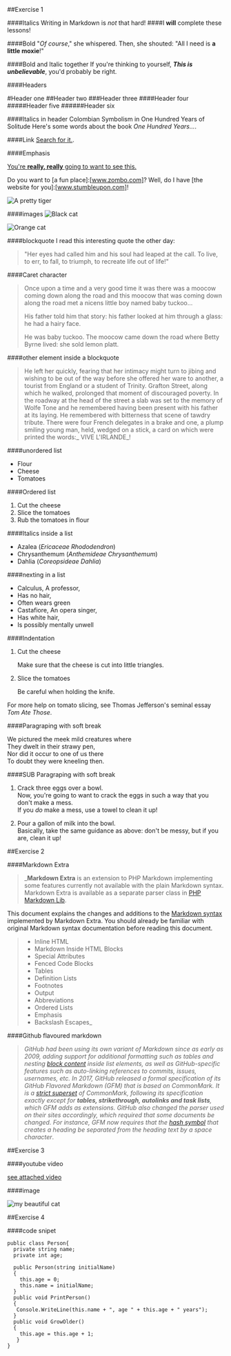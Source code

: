 <html>
<body>
##Exercise 1

####Italics
Writing in Markdown is _not_ that hard!
####I **will** complete these lessons!

####Bold
"_Of course_," she whispered. Then, she shouted: "All I need is **a little moxie**!"

####Bold and Italic together
If you're thinking to yourself, **_This is unbelievable_**, you'd probably be right.

####Headers

#Header one
##Header two
###Header three
####Header four
#####Header five
######Header six

####Italics in header
Colombian Symbolism in One Hundred Years of Solitude
Here's some words about the book _One Hundred Years..._.

####Link
[Search for it.](www.google.com).

####Emphasis

[You're **really, really** going to want to see this.](www.dailykitten.com)

Do you want to [a fun place]:[www.zombo.com]?
Well, do I have [the website for you]:[www.stumbleupon.com]!

![A pretty tiger](https://upload.wikimedia.org/wikipedia/commons/5/56/Tiger.50.jpg)

####images
![Black cat][Black]

![Orange cat][Orange]

[Black]: https://upload.wikimedia.org/wikipedia/commons/a/a3/81_INF_DIV_SSI.jpg

[orange]:http://icons.iconarchive.com/icons/google/noto-emoji-animals-nature/256/22221-cat-icon.png

####blockquote
I read this interesting quote the other day:

>"Her eyes had called him and his soul had leaped at the call. To live, to err, to fall, to triumph, to recreate life out of life!"

####Caret character
>Once upon a time and a very good time it was there was a moocow coming down along the road and this moocow that was coming down along the road met a nicens little boy named baby tuckoo...
>
>His father told him that story: his father looked at him through a glass: he had a hairy face.
>
>He was baby tuckoo. The moocow came down the road where Betty Byrne lived: she sold lemon platt.

####other element inside a blockquote
>He left her quickly, fearing that her intimacy might turn to jibing and wishing to be out of the way before she offered her ware to another, a tourist from England or a student of Trinity. Grafton Street, along which he walked, prolonged that moment of discouraged poverty. In the roadway at the head of the street a slab was set to the memory of Wolfe Tone and he remembered having been present with his father at its laying. He remembered with bitterness that scene of tawdry tribute. There were four French delegates in a brake and one, a plump smiling young man, held, wedged on a stick, a card on which were printed the words:_ VIVE L'IRLANDE_!

####unordered list
* Flour
* Cheese
* Tomatoes

####Ordered list
1. Cut the cheese
2. Slice the tomatoes
3. Rub the tomatoes in flour

####Italics inside a list
* Azalea (_Ericaceae Rhododendron_)
* Chrysanthemum (_Anthemideae Chrysanthemum_)
* Dahlia (_Coreopsideae Dahlia_)

####nexting in a list
* Calculus, A professor,
 * Has no hair, 
 * Often wears green
* Castafiore, An opera singer,
 * Has white hair,
 * Is possibly mentally unwell

 ####Indentation
 1. Cut the cheese
  
     Make sure that the cheese is cut into little triangles.

2. Slice the tomatoes
   
    Be careful when holding the knife.
  
 For more help on tomato slicing, see Thomas Jefferson's seminal essay _Tom Ate Those_.

 ####Paragraping with soft break

 We pictured the meek mild creatures where  
They dwelt in their strawy pen,  
Nor did it occur to one of us there  
To doubt they were kneeling then.

 ####SUB Paragraping with soft break

1. Crack three eggs over a bowl.  
Now, you're going to want to crack the eggs in such a way that you don't make a mess.  
If you _do_ make a mess, use a towel to clean it up!

2. Pour a gallon of milk into the bowl.  
Basically, take the same guidance as above: don't be messy, but if you are, clean it up!

##Exercise 2

####Markdown Extra

>_**Markdown Extra** is an extension to PHP Markdown implementing some features currently not available with the plain Markdown syntax. Markdown Extra is available as a separate parser class in [PHP Markdown Lib](https://michelf.ca/projects/php-markdown/).
>
This document explains the changes and additions to the [Markdown syntax](https://daringfireball.net/projects/markdown/syntax) implemented by Markdown Extra. You should already be familiar with original Markdown syntax documentation before reading this document.
>
>* Inline HTML
>* Markdown Inside HTML Blocks
>* Special Attributes
>* Fenced Code Blocks
>* Tables
>* Definition Lists
>* Footnotes
>* Output
>* Abbreviations
>* Ordered Lists
>* Emphasis
>* Backslash Escapes_

####Github flavoured markdown

>_GitHub had been using its own variant of Markdown since as early as 2009, adding support for additional formatting such as tables and nesting [block content](https://en.wikipedia.org/wiki/HTML_element#Block_elements) inside list elements, as well as GitHub-specific features such as auto-linking references to commits, issues, usernames, etc. In 2017, GitHub released a formal specification of its GitHub Flavored Markdown (GFM) that is based on CommonMark. It is a [strict superset](https://en.wikipedia.org/wiki/Subset) of CommonMark, following its specification exactly except for **tables, strikethrough, autolinks and task lists**, which GFM adds as extensions. GitHub also changed the parser used on their sites accordingly, which required that some documents be changed. For instance, GFM now requires that the [hash symbol](https://en.wikipedia.org/wiki/Number_sign) that creates a heading be separated from the heading text by a space character_.

##Exercise 3

####youtube video

[see attached video](https://youtu.be/dQw4w9WgXcQ)

####image

![my beautiful cat](https://upload.wikimedia.org/wikipedia/commons/thumb/6/68/Orange_tabby_cat_sitting_on_fallen_leaves-Hisashi-01A.jpg/800px-Orange_tabby_cat_sitting_on_fallen_leaves-Hisashi-01A.jpg)

##Exercise 4

####code snipet

    public class Person{
      private string name;
      private int age;

      public Person(string initialName)
      {
        this.age = 0;
        this.name = initialName;
      }
      public void PrintPerson()
      {
       Console.WriteLine(this.name + ", age " + this.age + " years");
      }
      public void GrowOlder()
      {
        this.age = this.age + 1;
       }
    }

</body>
</html>
